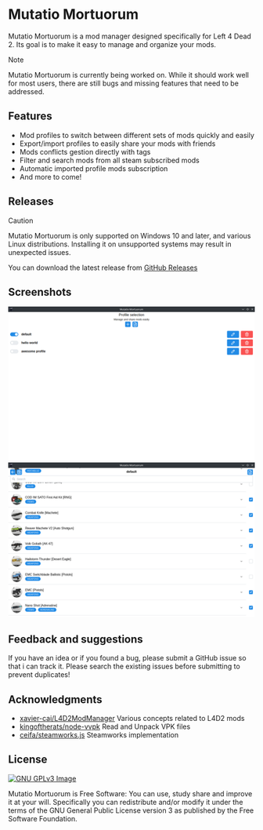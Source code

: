# Mutatio Mortuorum

Mutatio Mortuorum is a mod manager designed specifically for Left 4 Dead 2. Its goal is to make it easy to manage and organize your mods.

> [!NOTE]
> Mutatio Mortuorum is currently being worked on.
> While it should work well for most users, there are still bugs and missing features that need to be addressed.

## Features

- Mod profiles to switch between different sets of mods quickly and easily
- Export/import profiles to easily share your mods with friends
- Mods conflicts gestion directly with tags
- Filter and search mods from all steam subscribed mods
- Automatic imported profile mods subscription
- And more to come!

## Releases

> [!CAUTION]
> Mutatio Mortuorum is only supported on Windows 10 and later, and various Linux distributions.
> Installing it on unsupported systems may result in unexpected issues.

You can download the latest release from [GitHub Releases](https://github.com/Eduardo-Cerqueira/mutatio-mortuorum/releases)

## Screenshots

![](screenshots/home.png)
![](screenshots/profile.png)

## Feedback and suggestions

If you have an idea or if you found a bug, please submit a GitHub issue so that i can track it. Please search the existing issues before submitting to prevent duplicates!

## Acknowledgments

- [xavier-cai/L4D2ModManager](https://github.com/xavier-cai/L4D2ModManager) Various concepts related to L4D2 mods
- [kingoftherats/node-vvpk](https://github.com/kingoftherats/node-vvpk) Read and Unpack VPK files
- [ceifa/steamworks.js](https://github.com/ceifa/steamworks.js/) Steamworks implementation

## License
[![GNU GPLv3 Image](https://www.gnu.org/graphics/gplv3-127x51.png)](https://www.gnu.org/licenses/gpl-3.0.html)

Mutatio Mortuorum is Free Software: You can use, study share and improve it at your will. Specifically you can redistribute and/or modify it under the terms of the GNU General Public License version 3 as published by the Free Software Foundation.
